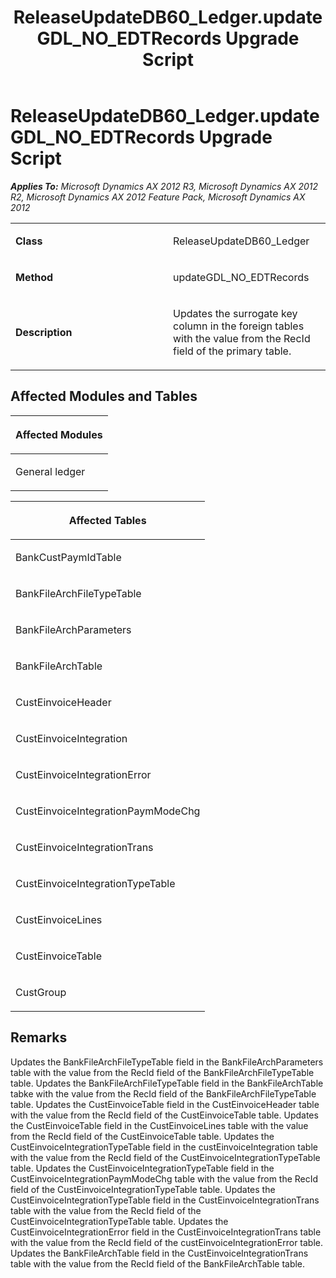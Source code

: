 ﻿---
title: ReleaseUpdateDB60_Ledger.updateGDL_NO_EDTRecords Upgrade Script
TOCTitle: ReleaseUpdateDB60_Ledger.updateGDL_NO_EDTRecords Upgrade Script
ms:assetid: cd9c0d8a-4348-6e03-687b-f4dc1accf555
ms:mtpsurl: https://msdn.microsoft.com/en-us/library/JJ719733(v=AX.60)
ms:contentKeyID: 49711299
ms.date: 05/18/2015
mtps_version: v=AX.60
---

# ReleaseUpdateDB60\_Ledger.updateGDL\_NO\_EDTRecords Upgrade Script 


_**Applies To:** Microsoft Dynamics AX 2012 R3, Microsoft Dynamics AX 2012 R2, Microsoft Dynamics AX 2012 Feature Pack, Microsoft Dynamics AX 2012_

<table>
<colgroup>
<col style="width: 50%" />
<col style="width: 50%" />
</colgroup>
<tbody>
<tr class="odd">
<td><p><strong>Class</strong></p></td>
<td><p>ReleaseUpdateDB60_Ledger</p></td>
</tr>
<tr class="even">
<td><p><strong>Method</strong></p></td>
<td><p>updateGDL_NO_EDTRecords</p></td>
</tr>
<tr class="odd">
<td><p><strong>Description</strong></p></td>
<td><p>Updates the surrogate key column in the foreign tables with the value from the RecId field of the primary table.</p></td>
</tr>
</tbody>
</table>


## Affected Modules and Tables

<table>
<colgroup>
<col style="width: 100%" />
</colgroup>
<thead>
<tr class="header">
<th><p>Affected Modules</p></th>
</tr>
</thead>
<tbody>
<tr class="odd">
<td><p>General ledger</p></td>
</tr>
</tbody>
</table>


<table>
<colgroup>
<col style="width: 100%" />
</colgroup>
<thead>
<tr class="header">
<th><p>Affected Tables</p></th>
</tr>
</thead>
<tbody>
<tr class="odd">
<td><p>BankCustPaymIdTable</p></td>
</tr>
<tr class="even">
<td><p>BankFileArchFileTypeTable</p></td>
</tr>
<tr class="odd">
<td><p>BankFileArchParameters</p></td>
</tr>
<tr class="even">
<td><p>BankFileArchTable</p></td>
</tr>
<tr class="odd">
<td><p>CustEinvoiceHeader</p></td>
</tr>
<tr class="even">
<td><p>CustEinvoiceIntegration</p></td>
</tr>
<tr class="odd">
<td><p>CustEinvoiceIntegrationError</p></td>
</tr>
<tr class="even">
<td><p>CustEinvoiceIntegrationPaymModeChg</p></td>
</tr>
<tr class="odd">
<td><p>CustEinvoiceIntegrationTrans</p></td>
</tr>
<tr class="even">
<td><p>CustEinvoiceIntegrationTypeTable</p></td>
</tr>
<tr class="odd">
<td><p>CustEinvoiceLines</p></td>
</tr>
<tr class="even">
<td><p>CustEinvoiceTable</p></td>
</tr>
<tr class="odd">
<td><p>CustGroup</p></td>
</tr>
</tbody>
</table>


## Remarks

Updates the BankFileArchFileTypeTable field in the BankFileArchParameters table with the value from the RecId field of the BankFileArchFileTypeTable table. Updates the BankFileArchFileTypeTable field in the BankFileArchTable tabke with the value from the RecId field of the BankFileArchFileTypeTable table. Updates the CustEinvoiceTable field in the CustEinvoiceHeader table with the value from the RecId field of the CustEinvoiceTable table. Updates the CustEinvoiceTable field in the CustEinvoiceLines table with the value from the RecId field of the CustEinvoiceTable table. Updates the CustEinvoiceIntegrationTypeTable field in the custEinvoiceIntegration table with the value from the RecId field of the CustEinvoiceIntegrationTypeTable table. Updates the CustEinvoiceIntegrationTypeTable field in the CustEinvoiceIntegrationPaymModeChg table with the value from the RecId field of the CustEinvoiceIntegrationTypeTable table. Updates the CustEinvoiceIntegrationTypeTable field in the CustEinvoiceIntegrationTrans table with the value from the RecId field of the CustEinvoiceIntegrationTypeTable table. Updates the CustEinvoiceIntegrationError field in the CustEinvoiceIntegrationTrans table with the value from the RecId field of the custEinvoiceIntegrationError table. Updates the BankFileArchTable field in the CustEinvoiceIntegrationTrans table with the value from the RecId field of the BankFileArchTable table.

  


